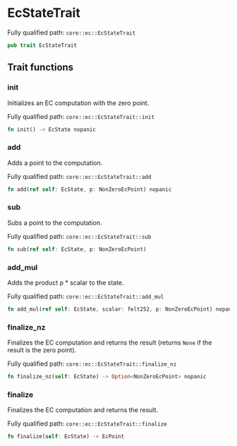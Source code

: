 # EcStateTrait

Fully qualified path: `core::ec::EcStateTrait`

```rust
pub trait EcStateTrait
```

## Trait functions

### init

Initializes an EC computation with the zero point.

Fully qualified path: `core::ec::EcStateTrait::init`

```rust
fn init() -> EcState nopanic
```


### add

Adds a point to the computation.

Fully qualified path: `core::ec::EcStateTrait::add`

```rust
fn add(ref self: EcState, p: NonZeroEcPoint) nopanic
```


### sub

Subs a point to the computation.

Fully qualified path: `core::ec::EcStateTrait::sub`

```rust
fn sub(ref self: EcState, p: NonZeroEcPoint)
```


### add_mul

Adds the product p * scalar to the state.

Fully qualified path: `core::ec::EcStateTrait::add_mul`

```rust
fn add_mul(ref self: EcState, scalar: felt252, p: NonZeroEcPoint) nopanic
```


### finalize_nz

Finalizes the EC computation and returns the result (returns `None` if the result is the zero point).

Fully qualified path: `core::ec::EcStateTrait::finalize_nz`

```rust
fn finalize_nz(self: EcState) -> Option<NonZeroEcPoint> nopanic
```


### finalize

Finalizes the EC computation and returns the result.

Fully qualified path: `core::ec::EcStateTrait::finalize`

```rust
fn finalize(self: EcState) -> EcPoint
```


